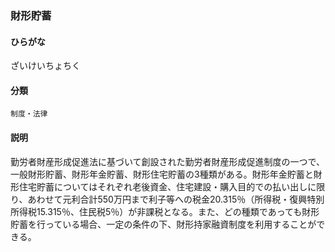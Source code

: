 <div style="display:none;">

## [あ行](securities-terms?id=あ行)
## [か行](securities-terms?id=か行)
## [さ行](securities-terms?id=さ行)

</div>

### 財形貯蓄

#### ひらがな

ざいけいちょちく

#### 分類

`制度・法律`

#### 説明

勤労者財産形成促進法に基づいて創設された勤労者財産形成促進制度の一つで、一般財形貯蓄、財形年金貯蓄、財形住宅貯蓄の3種類がある。財形年金貯蓄と財形住宅貯蓄についてはそれぞれ老後資金、住宅建設・購入目的での払い出しに限り、あわせて元利合計550万円まで利子等への税金20.315％（所得税・復興特別所得税15.315％、住民税5％）が非課税となる。また、どの種類であっても財形貯蓄を行っている場合、一定の条件の下、財形持家融資制度を利用することができる。

<div style="display:none;">

## [た行](securities-terms?id=た行)
## [な行](securities-terms?id=な行)
## [は行](securities-terms?id=は行)
## [ま行](securities-terms?id=ま行)
## [や行](securities-terms?id=や行)
## [ら行](securities-terms?id=ら行)
## [わ行](securities-terms?id=わ行)
## [英数字・記号](securities-terms?id=英数字・記号)

</div>

